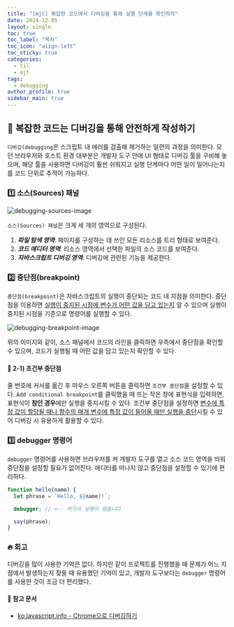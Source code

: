 ```yaml
---
title: "[mjt] 복잡한 코드에서 디버깅을 통해 실행 단계를 확인하자"
date: 2024-12-05
layout: single
toc: true
toc_label: "목차"
toc_icon: "align-left"
toc_sticky: true
categories:
  - til
  - mjt
tags:
  - debugging
author_profile: true
sidebar_main: true
---
```


## :ledger: 복잡한 코드는 디버깅을 통해 안전하게 작성하기

`디버깅(debugging`은 스크립트 내 에러를 검출해 제거하는 일련의 과정을 의미한다. 모던 브라우저와 호스트 환경 대부분은 개발자 도구 안에 UI 형태로 디버깅 툴을 구비해 놓으며, 해당 툴을 사용하면 디버깅이 훨씬 쉬워지고 실행 단계마다 어떤 일이 일어나는지를 코드 단위로 추적이 가능하다.

### :one: 소스(Sources) 패널

![debugging-sources-image](https://github.com/user-attachments/assets/e48a2832-0bdd-4535-b18b-fa347d521a10)

`소스(Sources) 패널`은 크게 세 개의 영역으로 구성된다.

1. **_파일 탐색 영역_**: 페이지를 구성하는 데 쓰인 모든 리소스를 트리 형태로 보여준다.
2. **_코드 에디터 영역_**: 리소스 영역에서 선택한 파일의 소스 코드를 보여준다.
3. **_자바스크립트 디버깅 영역_**: 디버깅에 관련된 기능을 제공한다.

### :two: 중단점(breakpoint)

`중단점(breakpoint)`은 자바스크립트의 실행이 중단되는 코드 내 지점을 의미한다. 중단점을 이용하면 <u>실행이 중지된 시점에 변수가 어떤 값을 담고 있는지</u> 알 수 있으며 실행이 중지된 시점을 기준으로 명령어를 실행할 수 있다.

![debugging-breakpoint-image](https://github.com/user-attachments/assets/acadfee5-c8e3-48ed-8556-6df903b4757e)

위의 이미지와 같이, 소스 패널에서 코드의 라인을 클릭하면 우측에서 중단점을 확인할 수 있으며, 코드가 실행될 때 어떤 값을 담고 있는지 확인할 수 있다.

#### :pushpin: 2-1) 조건부 중단점

줄 번호에 커서를 옮긴 후 마우스 오른쪽 버튼을 클릭하면 `조건부 중단점`을 설정할 수 있다. `Add conditional breakpoint`를 클릭했을 때 뜨는 작은 창에 표현식을 입력하면, 표현식이 **참인 경우**에만 실행을 중지시킬 수 있다. 조건부 중단점을 설정하면 <u>변수에 특정 값이 할당될 때나 함수의 매개 변수에 특정 값이 들어올 때만 실행을 중단</u>시킬 수 있어 디버깅 시 유용하게 활용할 수 있다.

### :three: debugger 명령어

`debugger` 명령어를 사용하면 브라우저를 켜 개발자 도구를 열고 소스 코드 영역을 띄워 중단점을 설정할 필요가 없어진다. 에디터를 떠나지 않고 중단점을 설정할 수 있기에 편리하다.

```javascript
function hello(name) {
  let phrase = `Hello, ${name}!`;

  debugger; // <-- 여기서 실행이 멈춥니다.

  say(phrase);
}
```

### :fire: 회고

디버깅을 많이 사용한 기억은 없다. 하지만 같이 프로젝트를 진행했을 때 문제가 어느 지점에서 발생하는지 찾을 때 유용했던 기억이 있고, 개발자 도구보다는 `debugger` 명령어를 사용한 것이 조금 더 편리했다.

#### :pushpin: 참고 문서

- [ko.javascript.info - Chrome으로 디버깅하기](https://ko.javascript.info/debugging-chrome)
